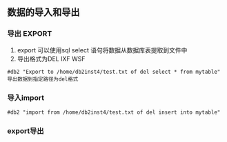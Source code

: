 ## 数据的导入和导出
### 导出 EXPORT
1. export 可以使用sql select 语句将数据从数据库表提取到文件中
2. 导出格式为DEL IXF WSF 
```
#db2 "Export to /home/db2inst4/test.txt of del select * from mytable"
导出数据到指定路径为del格式
```
### 导入import
```
#db2 "import from /home/db2inst4/test.txt of del insert into mytable"
```
### export导出
```

```